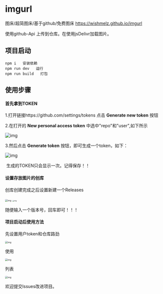 # imgurl

图床/超简图床/基于github/免费图床 https://wishmelz.github.io/imgurl 

使用github-Api 上传到仓库。在使用jsDelivr加载图片。

## 项目启动

```
npm i   安装依赖
npm run dev   运行
npm run build   打包
```

## 使用步骤

#### 首先拿到TOKEN

  1.打开链接https://github.com/settings/tokens 点击  **Generate new token** 按钮

  2.在打开的 **New personal access token** 中选中"repo"和"user",如下所示

  ![img](https://cdn.jsdelivr.net/gh/WishMelz/file/image/getToken.png)

  3.然后点击 **Generate token** 按钮，即可生成一个token，如下：

  ![img](https://cdn.jsdelivr.net/gh/WishMelz/file/image/token.png)

​    生成的TOKEN只会显示一次。记得保存！！

#### 设置存放图片的创库

创库创建完成之后设置新建一个Releases

<img src="https://cdn.jsdelivr.net/gh/WishMelz/file/image/repo1.png" alt="img" style="zoom:50%;" />

<img src="https://cdn.jsdelivr.net/gh/WishMelz/file/image/repo2.png" alt="img" style="zoom: 33%;" />

随便输入一个版本号，回车即可！！！

#### 项目启动后使用方法

先设置用户token和仓库路劲

<img src="https://cdn.jsdelivr.net/gh/WishMelz/file/image/set.png" alt="img" style="zoom:50%;" />

使用

<img src="https://cdn.jsdelivr.net/gh/WishMelz/file/image/0f0765da7cbf3fbd482134d06a13d822.png" alt="img" style="zoom:50%;" />

列表

<img src="https://cdn.jsdelivr.net/gh/WishMelz/file/image/4af4a12a816480b138bbd2ea27871438.png" alt="img" style="zoom:50%;" />



欢迎提交Issues改进项目。


